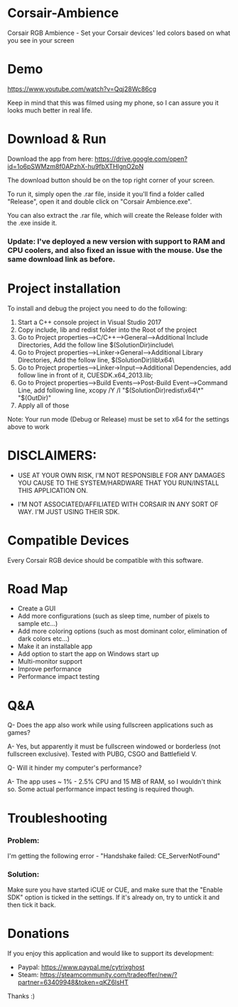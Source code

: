 # Corsair-Ambience
Corsair RGB Ambience - Set your Corsair devices' led colors based on what you see in your screen


# Demo
https://www.youtube.com/watch?v=Qqj28Wc86cg

Keep in mind that this was filmed using my phone, so I can assure you it looks much better in real life.

# Download & Run
Download the app from here: https://drive.google.com/open?id=1o6pSWMzm8f0APzhX-hu9fbXTHlgnO2pN

The download button should be on the top right corner of your screen.

To run it, simply open the .rar file, inside it you'll find a folder called "Release", open it and double click on "Corsair Ambience.exe".

You can also extract the .rar file, which will create the Release folder with the .exe inside it.

### Update: I've deployed a new version with support to RAM and CPU coolers, and also fixed an issue with the mouse. Use the same download link as before.

# Project installation
To install and debug the project you need to do the following:

1. Start a C++ console project in Visual Studio 2017
2. Copy include, lib and redist folder into the Root of the project
3. Go to Project properties-->C/C++-->General-->Additional Include Directories, Add the follow line $(SolutionDir)include\
4. Go to Project properties-->Linker->General-->Additional Library Directories, Add the follow line, $(SolutionDir)lib\x64\
5. Go to Project properties-->Linker->Input-->Additional Dependencies, add follow line in front of it, CUESDK.x64_2013.lib;
6. Go to Project properties-->Build Events-->Post-Build Event-->Command Line, add following line, xcopy /Y /I "$(SolutionDir)redist\x64\*" "$(OutDir)"
7. Apply all of those

Note: Your run mode (Debug or Release) must be set to x64 for the settings above to work


# DISCLAIMERS: 
- USE AT YOUR OWN RISK, I'M NOT RESPONSIBLE FOR ANY DAMAGES YOU CAUSE TO THE SYSTEM/HARDWARE THAT YOU RUN/INSTALL THIS APPLICATION ON.

- I'M NOT ASSOCIATED/AFFILIATED WITH CORSAIR IN ANY SORT OF WAY. I'M JUST USING THEIR SDK.


# Compatible Devices
Every Corsair RGB device should be compatible with this software.

# Road Map
- Create a GUI
- Add more configurations (such as sleep time, number of pixels to sample etc...)
- Add more coloring options (such as most dominant color, elimination of dark colors etc...)
- Make it an installable app
- Add option to start the app on Windows start up
- Multi-monitor support
- Improve performance
- Performance impact testing

# Q&A
Q- Does the app also work while using fullscreen applications such as games?

A- Yes, but apparently it must be fullscreen windowed or borderless (not fullscreen exclusive). Tested with PUBG, CSGO and Battlefield V.

Q- Will it hinder my computer's performance?

A- The app uses ~ 1% - 2.5% CPU and 15 MB of RAM, so I wouldn't think so. Some actual performance impact testing is required though.


# Troubleshooting
### Problem:
I'm getting the following error - "Handshake failed: CE_ServerNotFound"

### Solution: 
Make sure you have started iCUE or CUE, and make sure that the "Enable SDK" option is ticked in the settings. If it's already on, try to untick it and then tick it back.

# Donations
If you enjoy this application and would like to support its development: 

- Paypal: https://www.paypal.me/cytrixghost
- Steam: https://steamcommunity.com/tradeoffer/new/?partner=63409948&token=qKZ6lsHT 

Thanks :)
